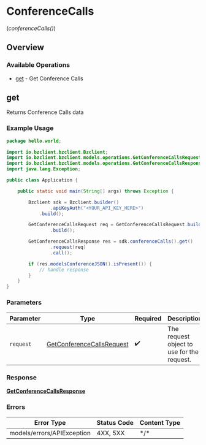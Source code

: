 # ConferenceCalls
(*conferenceCalls()*)

## Overview

### Available Operations

* [get](#get) - Get Conference Calls

## get

Returns Conference Calls data

### Example Usage

```java
package hello.world;

import io.bzclient.bzclient.Bzclient;
import io.bzclient.bzclient.models.operations.GetConferenceCallsRequest;
import io.bzclient.bzclient.models.operations.GetConferenceCallsResponse;
import java.lang.Exception;

public class Application {

    public static void main(String[] args) throws Exception {

        Bzclient sdk = Bzclient.builder()
                .apiKeyAuth("<YOUR_API_KEY_HERE>")
            .build();

        GetConferenceCallsRequest req = GetConferenceCallsRequest.builder()
                .build();

        GetConferenceCallsResponse res = sdk.conferenceCalls().get()
                .request(req)
                .call();

        if (res.modelsConferenceJSON().isPresent()) {
            // handle response
        }
    }
}
```

### Parameters

| Parameter                                                                         | Type                                                                              | Required                                                                          | Description                                                                       |
| --------------------------------------------------------------------------------- | --------------------------------------------------------------------------------- | --------------------------------------------------------------------------------- | --------------------------------------------------------------------------------- |
| `request`                                                                         | [GetConferenceCallsRequest](../../models/operations/GetConferenceCallsRequest.md) | :heavy_check_mark:                                                                | The request object to use for the request.                                        |

### Response

**[GetConferenceCallsResponse](../../models/operations/GetConferenceCallsResponse.md)**

### Errors

| Error Type                 | Status Code                | Content Type               |
| -------------------------- | -------------------------- | -------------------------- |
| models/errors/APIException | 4XX, 5XX                   | \*/\*                      |